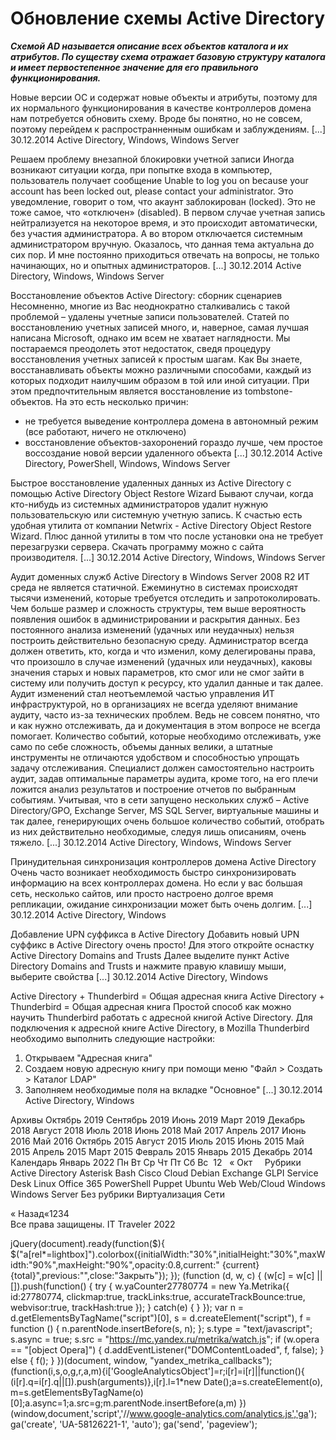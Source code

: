 #  Обновление схемы Active Directory   
***Схемой AD называется описание всех объектов каталога и их атрибутов. По существу схема отражает базовую структуру каталога и имеет первостепенное значение для его правильного функционирования.***

Новые версии ОС и содержат новые объекты и атрибуты, поэтому для их нормального функционирования в качестве контроллеров домена нам потребуется обновить схему.
Вроде бы понятно, но не совсем, поэтому перейдем к распространненным ошибкам и заблуждениям. [...] 
 30.12.2014 
 Active Directory, Windows, Windows Server 
        
	
 
 Решаем проблему внезапной блокировки учетной записи 
Иногда возникают ситуации когда, при попытке входа в компьютер, пользователь получает сообщение Unable to log you on because your account has been locked out, please contact your administrator.
Это уведомление, говорит о том, что акаунт заблокирован (locked). Это не тоже самое, что «отключен» (disabled). В первом случае учетная запись нейтрализуется на некоторое время, и это происходит автоматически, без участия администратора. А во втором отключается системным администратором вручную.
Оказалось, что данная тема актуальна до сих пор. И мне постоянно приходиться отвечать на вопросы, не только начинающих, но и опытных администраторов. [...] 
 30.12.2014 
 Active Directory, Windows, Windows Server 
        
	
 
 Восстановление объектов Active Directory: сборник сценариев 
Несомненно, многие из Вас неоднократно сталкивались с такой проблемой – удалены учетные записи пользователей. Статей по восстановлению учетных записей много, и, наверное, самая лучшая написана Microsoft, однако им всем не хватает наглядности. Мы постараемся преодолеть этот недостаток, сведя процедуру восстановления учетных записей к простым шагам.
Как Вы знаете, восстанавливать объекты можно различными способами, каждый из которых подходит наилучшим образом в той или иной ситуации.
При этом предпочтительным является восстановление из tombstone-объектов. На это есть несколько причин:
- не требуется выведение контроллера домена в автономный режим (все работают, ничего не отключено)
- восстановление объектов-захоронений гораздо лучше, чем простое воссоздание новой версии удаленного объекта [...] 
 30.12.2014 
 Active Directory, PowerShell, Windows, Windows Server 
        
	
 
 Быстрое восстановление удаленных данных из Active Directory с помощью Active Directory Object Restore Wizard 
Бывают случаи, когда кто-нибудь из системных администраторов удалит нужную пользовательскую или системную учетную запись.
К счастью есть удобная утилита от компании Netwrix - Active Directory Object Restore Wizard.
Плюс данной утилиты в том что после установки она не требует перезагрузки сервера.
Скачать программу можно с сайта производителя. [...] 
 30.12.2014 
 Active Directory, Windows, Windows Server 
        
	
 
 Аудит доменных служб Active Directory в Windows Server 2008 R2 
ИТ среда не является статичной. Ежеминутно в системах происходят тысячи изменений, которые требуется отследить и запротоколировать. Чем больше размер и сложность структуры, тем выше вероятность появления ошибок в администрировании и раскрытия данных. Без постоянного анализа изменений (удачных или неудачных) нельзя построить действительно безопасную среду. Администратор всегда должен ответить, кто, когда и что изменил, кому делегированы права, что произошло в случае изменений (удачных или неудачных), каковы значения старых и новых параметров, кто смог или не смог зайти в систему или получить доступ к ресурсу, кто удалил данные и так далее. Аудит изменений стал неотъемлемой частью управления ИТ инфраструктурой, но в организациях не всегда уделяют внимание аудиту, часто из-за технических проблем. Ведь не совсем понятно, что и как нужно отслеживать, да и документация в этом вопросе не всегда помогает. Количество событий, которые необходимо отслеживать, уже само по себе сложность, объемы данных велики, а штатные инструменты не отличаются удобством и способностью упрощать задачу отслеживания. Специалист должен самостоятельно настроить аудит, задав оптимальные параметры аудита, кроме того, на его плечи ложится анализ результатов и построение отчетов по выбранным событиям. Учитывая, что в сети запущено нескольких служб – Active Directory/GPO, Exchange Server, MS SQL Server, виртуальные машины и так далее, генерирующих очень большое количество событий, отобрать из них действительно необходимые, следуя лишь описаниям, очень тяжело. [...] 
 30.12.2014 
 Active Directory, Windows, Windows Server 
        
	
 
 Принудительная синхронизация контроллеров домена Active Directory 
Очень часто возникает необходимость быстро синхронизировать информацию на всех контроллерах домена.
Но если у вас большая сеть, несколько сайтов, или просто настроено долгое время репликации, ожидание синхронизации может быть очень долгим. [...] 
 30.12.2014 
 Active Directory, Windows 
        
	
 
 Добавление UPN суффикса в Active Directory 
Добавить новый UPN суффикс в Active Directory очень просто!
Для этого откройте оснастку Active Directory Domains and Trusts
Далее выделите пункт Active Directory Domains and Trusts и нажмите правую клавишу мыши, выберите свойства
 [...] 
 30.12.2014 
 Active Directory, Windows 
        
	
 
 Active Directory + Thunderbird = Общая адресная книга 
Active Directory + Thunderbird = Общая адресная книга
Простой способ как можно научить Thunderbird работать с адресной книгой Active Directory.
Для подключения к адресной книге Active Directory, в Mozilla Thunderbird необходимо выполнить следующие настройки:
1. Открываем "Адресная книга"
2. Создаем новую адресную книгу при помощи меню "Файл &gt; Создать &gt; Каталог LDAP"
3. Заполняем необходимые поля на вкладке "Основное" [...] 
 30.12.2014 
 Active Directory, Windows 
        
Архивы
Октябрь 2019
Сентябрь 2019
Июнь 2019
Март 2019
Декабрь 2018
Август 2018
Июль 2018
Июнь 2018
Май 2017
Апрель 2017
Июнь 2016
Май 2016
Октябрь 2015
Август 2015
Июль 2015
Июнь 2015
Май 2015
Апрель 2015
Март 2015
Февраль 2015
Январь 2015
Декабрь 2014
Календарь
Январь 2022
Пн
Вт
Ср
Чт
Пт
Сб
Вс
&nbsp;12
&nbsp;
&laquo; Окт
&nbsp;
&nbsp;
Рубрики
Active Directory
Asterisk
Bash
Cisco
Cloud
Debian
Exchange
GLPI Service Desk
Linux
Office 365
PowerShell
Puppet
Ubuntu
Web
Web/Cloud
Windows
Windows Server
Без рубрики
Виртуализация
Сети
                 
« Назад«1234  
Все права защищены. IT Traveler 2022 
                            
jQuery(document).ready(function($){
$("a[rel*=lightbox]").colorbox({initialWidth:"30%",initialHeight:"30%",maxWidth:"90%",maxHeight:"90%",opacity:0.8,current:" {current}  {total}",previous:"",close:"Закрыть"});
});
(function (d, w, c) {
(w[c] = w[c] || []).push(function() {
try {
w.yaCounter27780774 = new Ya.Metrika({
id:27780774,
clickmap:true,
trackLinks:true,
accurateTrackBounce:true,
webvisor:true,
trackHash:true
});
} catch(e) { }
});
var n = d.getElementsByTagName("script")[0],
s = d.createElement("script"),
f = function () { n.parentNode.insertBefore(s, n); };
s.type = "text/javascript";
s.async = true;
s.src = "https://mc.yandex.ru/metrika/watch.js";
if (w.opera == "[object Opera]") {
d.addEventListener("DOMContentLoaded", f, false);
} else { f(); }
})(document, window, "yandex_metrika_callbacks");
(function(i,s,o,g,r,a,m){i['GoogleAnalyticsObject']=r;i[r]=i[r]||function(){
(i[r].q=i[r].q||[]).push(arguments)},i[r].l=1*new Date();a=s.createElement(o),
m=s.getElementsByTagName(o)[0];a.async=1;a.src=g;m.parentNode.insertBefore(a,m)
})(window,document,'script','//www.google-analytics.com/analytics.js','ga');
ga('create', 'UA-58126221-1', 'auto');
ga('send', 'pageview');
